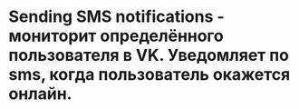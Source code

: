 
# Sending SMS notifications - мониторит определённого пользователя в VK. Уведомляет по sms, когда пользователь окажется онлайн.

